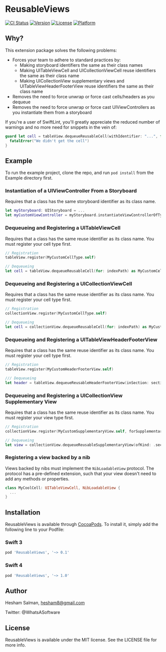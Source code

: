 # ReusableViews

[![CI Status](http://img.shields.io/travis/heshamsalman/ReusableViews.svg?style=flat)](https://travis-ci.org/heshamsalman/ReusableViews)
[![Version](https://img.shields.io/cocoapods/v/ReusableViews.svg?style=flat)](http://cocoapods.org/pods/ReusableViews)
[![License](https://img.shields.io/cocoapods/l/ReusableViews.svg?style=flat)](http://cocoapods.org/pods/ReusableViews)
[![Platform](https://img.shields.io/cocoapods/p/ReusableViews.svg?style=flat)](http://cocoapods.org/pods/ReusableViews)

## Why?

This extension package solves the following problems:
- Forces your team to adhere to standard practices by:
  - Making storyboard identifiers the same as their class names
  - Making UITableViewCell and UICollectionViewCell reuse identifiers the same as their class name
  - Making UICollectionView supplementary views and UITableViewHeaderFooterView reuse identifiers the same as their class name
- Removes the need to force unwrap or force cast cells/headers as you dequeue
- Removes the need to force unwrap or force cast UIViewControllers as you instantiate them from a storyboard

If you're a user of SwiftLint, you'll greatly appreciate the reduced number of warnings and no more need for snippets in the vein of:

```swift
guard let cell = tableView.dequeueReusableCell(withIdentifier: "...", for: indexPath) as? MyCustomCellType else {
  fatalError("We didn't get the cell")
}
```

## Example

To run the example project, clone the repo, and run `pod install` from the Example directory first.

### Instantiation of a UIViewController From a Storyboard

Requires that a class has the same storyboard identifier as its class name.

```swift
let myStoryboard: UIStoryboard = ...
let myCustomViewController = myStoryboard.instantiateViewControllerOfType(MyCustomViewController.self) as MyCustomViewController
```

### Dequeueing and Registering a UITableViewCell

Requires that a class has the same reuse identifier as its class name. You must register your cell type first.

```swift
// Registration
tableView.register(MyCustomCellType.self)

// Dequeueing
let cell = tableView.dequeueReusableCell(for: indexPath) as MyCustomCellType
```

### Dequeueing and Registering a UICollectionViewCell

Requires that a class has the same reuse identifier as its class name. You must register your cell type first.

```swift
// Registration
collectionView.register(MyCustomCellType.self)

// Dequeueing
let cell = collectionView.dequeueReusableCell(for: indexPath) as MyCustomCellType
```

### Dequeueing and Registering a UITableViewHeaderFooterView

Requires that a class has the same reuse identifier as its class name. You must register your cell type first.

```swift
// Registration
tableView.register(MyCustomHeaderFooterView.self)

/// Dequeueing
let header = tableView.dequeueReusableHeaderFooterView(inSection: section) as MyCustomHeaderFooterView
```

### Dequeueing and Registering a UICollectionView Supplementary View

Requires that a class has the same reuse identifier as its class name. You must register your view type first.

```swift
// Registration
collectionView.register(MyCustomSupplementaryView.self, forSupplementaryViewElementOfKind: .sectionHeader) // or .sectionFooter

// Dequeueing
let view = collectionView.dequeueReusableSupplementaryView(ofKind: .sectionHeader, for: indexPath) as MyCustomSupplementaryView // also takes .sectionFooter
```

### Registering a view backed by a nib

Views backed by nibs must implement the `NibLoadableView` protocol. The protocol has a pre-defined extension, such that your view doesn't need to add any methods or properties.

```swift
class MyCoolCell: UITableViewCell, NibLoadableView {
  ...
}
```

## Installation

ReusableViews is available through [CocoaPods](http://cocoapods.org). To install
it, simply add the following line to your Podfile:

### Swift 3
```ruby
pod 'ReusableViews', '~> 0.1'
```

### Swift 4
```ruby
pod 'ReusableViews', '~> 1.0'
```

## Author

Hesham Salman, hesham8@gmail.com

Twitter: @WhatsASoftware

## License

ReusableViews is available under the MIT license. See the LICENSE file for more info.
